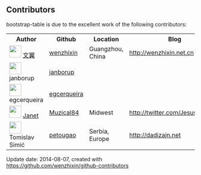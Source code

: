## Contributors

bootstrap-table is due to the excellent work of the following contributors:

<table>
<tr>
<th>Author</th>
<th>Github</th>
<th>Location</th>
<th>Blog</th>
<th>Commits</th>
</tr>

<tr>
<td><img src="https://avatars.githubusercontent.com/u/2117018?v=2" width="32" height="32"> <a href="mailto:wenzhixin2010@gmail.com">文翼</a></td>
<td><a href="https://github.com/wenzhixin">wenzhixin</a></td>
<td>Guangzhou, China</td>
<td><a href="http://wenzhixin.net.cn">http://wenzhixin.net.cn</a></td>
<td>203</td>
<tr>
<tr>
<td><img src="https://avatars.githubusercontent.com/u/6866443?v=2" width="32" height="32"> janborup</td>
<td><a href="https://github.com/janborup">janborup</a></td>
<td></td>
<td></td>
<td>3</td>
<tr>
<tr>
<td><img src="https://avatars.githubusercontent.com/u/1701102?v=2" width="32" height="32"> egcerqueira</td>
<td><a href="https://github.com/egcerqueira">egcerqueira</a></td>
<td></td>
<td></td>
<td>1</td>
<tr>
<tr>
<td><img src="https://avatars.githubusercontent.com/u/775601?v=2" width="32" height="32"> <a href="mailto:muzical84@hotmail.com">Janet</a></td>
<td><a href="https://github.com/Muzical84">Muzical84</a></td>
<td>Midwest</td>
<td><a href="http://twitter.com/JesusFreak84">http://twitter.com/JesusFreak84</a></td>
<td>1</td>
<tr>
<tr>
<td><img src="https://avatars.githubusercontent.com/u/1369261?v=2" width="32" height="32"> Tomislav Simić</td>
<td><a href="https://github.com/petougao">petougao</a></td>
<td>Serbia, Europe</td>
<td><a href="http://dadizajn.net">http://dadizajn.net</a></td>
<td>1</td>
<tr>

</table>

Update date: 2014-08-07, created with https://github.com/wenzhixin/github-contributors